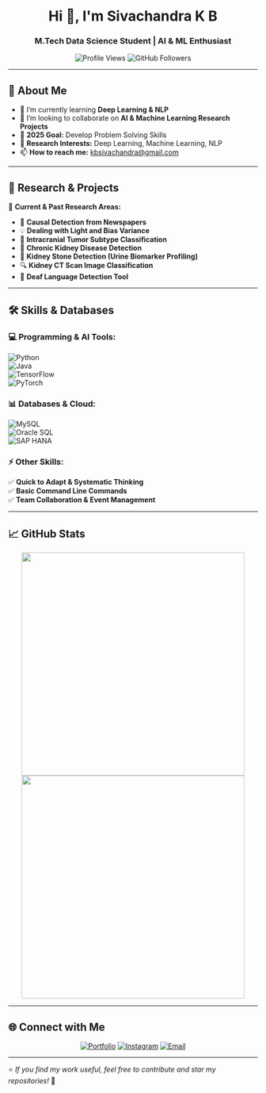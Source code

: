 <h1 align="center">Hi 👋, I'm Sivachandra K B</h1>
<h3 align="center">M.Tech Data Science Student | AI & ML Enthusiast</h3>

<p align="center">
  <img src="https://komarev.com/ghpvc/?username=sivachandrakb&label=Profile%20Views&color=0e75b6&style=flat" alt="Profile Views" />
  <img src="https://img.shields.io/github/followers/sivachandrakb?label=Followers&style=social" alt="GitHub Followers" />
</p>

---

## 🚀 About Me  

- 🌱 I’m currently learning **Deep Learning & NLP**  
- 👀 I’m looking to collaborate on **AI & Machine Learning Research Projects**  
- 🎯 **2025 Goal:** Develop Problem Solving Skills  
- 📑 **Research Interests:** Deep Learning, Machine Learning, NLP  
- 📫 **How to reach me:** [kbsivachandra@gmail.com](mailto:kbsivachandra@gmail.com)  

---

## 🔬 Research & Projects  

📌 **Current & Past Research Areas:**  

- 🚀 **Causal Detection from Newspapers**  
- 💡 **Dealing with Light and Bias Variance**  
- 🧠 **Intracranial Tumor Subtype Classification**  
- 🏥 **Chronic Kidney Disease Detection**  
- 💊 **Kidney Stone Detection (Urine Biomarker Profiling)**  
- 🔍 **Kidney CT Scan Image Classification**  
- 🤟 **Deaf Language Detection Tool**  

---

## 🛠 Skills & Databases  

### **💻 Programming & AI Tools:**  
![Python](https://img.shields.io/badge/Python-3776AB?style=for-the-badge&logo=python&logoColor=white)  
![Java](https://img.shields.io/badge/Java-007396?style=for-the-badge&logo=java&logoColor=white)  
![TensorFlow](https://img.shields.io/badge/TensorFlow-FF6F00?style=for-the-badge&logo=tensorflow&logoColor=white)  
![PyTorch](https://img.shields.io/badge/PyTorch-EE4C2C?style=for-the-badge&logo=pytorch&logoColor=white)  

### **📊 Databases & Cloud:**  
![MySQL](https://img.shields.io/badge/MySQL-4479A1?style=for-the-badge&logo=mysql&logoColor=white)  
![Oracle SQL](https://img.shields.io/badge/Oracle-F80000?style=for-the-badge&logo=oracle&logoColor=white)  
![SAP HANA](https://img.shields.io/badge/SAP_HANA-1D5286?style=for-the-badge&logo=sap&logoColor=white)  

### **⚡ Other Skills:**  
✅ **Quick to Adapt & Systematic Thinking**  
✅ **Basic Command Line Commands**  
✅ **Team Collaboration & Event Management**  

---

## 📈 GitHub Stats  

<p align="center">
  <img src="https://github-readme-stats.vercel.app/api?username=sivachandrakb&show_icons=true&theme=radical" width="450px"/>
  <img src="https://github-readme-streak-stats.herokuapp.com/?user=sivachandrakb&theme=radical" width="450px"/>
</p>

---

## 🌐 Connect with Me  

<p align="center">
  <a href="https://your-website.com"><img src="https://img.shields.io/badge/Portfolio-FF4088?style=for-the-badge&logo=heroku&logoColor=white" alt="Portfolio"/></a>
  <a href="https://instagram.com/your-instagram"><img src="https://img.shields.io/badge/Instagram-E4405F?style=for-the-badge&logo=instagram&logoColor=white" alt="Instagram"/></a>
  <a href="mailto:kbsivachandra@gmail.com"><img src="https://img.shields.io/badge/Email-D14836?style=for-the-badge&logo=gmail&logoColor=white" alt="Email"/></a>
</p>

---

⭐️ *If you find my work useful, feel free to contribute and star my repositories!* 🚀  
